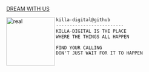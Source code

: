 [DREAM WITH US](https://killa.digital/daydream)

<img align="left" src="https://killa.digital/img/logo_hd.png" alt="real" width="128"/> 

```csharp
killa-digital@github
-------------------------
KILLA-DIGITAL IS THE PLACE
WHERE THE THINGS ALL HAPPEN

FIND YOUR CALLING
DON'T JUST WAIT FOR IT TO HAPPEN
```

